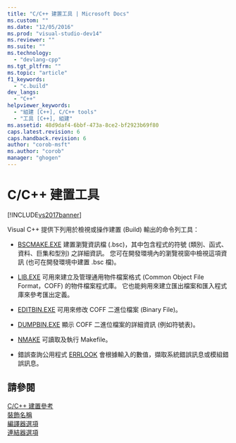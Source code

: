 ```yaml
---
title: "C/C++ 建置工具 | Microsoft Docs"
ms.custom: ""
ms.date: "12/05/2016"
ms.prod: "visual-studio-dev14"
ms.reviewer: ""
ms.suite: ""
ms.technology: 
  - "devlang-cpp"
ms.tgt_pltfrm: ""
ms.topic: "article"
f1_keywords: 
  - "c.build"
dev_langs: 
  - "C++"
helpviewer_keywords: 
  - "組建 [C++], C/C++ tools"
  - "工具 [C++], 組建"
ms.assetid: 48d9daf4-6bbf-473a-8ce2-bf2923b69f80
caps.latest.revision: 6
caps.handback.revision: 6
author: "corob-msft"
ms.author: "corob"
manager: "ghogen"
---
```

# C/C++ 建置工具
[!INCLUDE[vs2017banner](../../assembler/inline/includes/vs2017banner.md)]

Visual C\+\+ 提供下列用於檢視或操作建置 \(Build\) 輸出的命令列工具：  
  
-   [BSCMAKE.EXE](../../build/reference/bscmake-reference.md) 建置瀏覽資訊檔 \(.bsc\)，其中包含程式的符號 \(類別、函式、資料、巨集和型別\) 之詳細資訊。  您可在開發環境內的瀏覽視窗中檢視這項資訊 \(也可在開發環境中建置 .bsc 檔\)。  
  
-   [LIB.EXE](../../build/reference/lib-reference.md) 可用來建立及管理通用物件檔案格式 \(Common Object File Format，COFF\) 的物件檔案程式庫。  它也能夠用來建立匯出檔案和匯入程式庫來參考匯出定義。  
  
-   [EDITBIN.EXE](../../build/reference/editbin-reference.md) 可用來修改 COFF 二進位檔案 \(Binary File\)。  
  
-   [DUMPBIN.EXE](../../build/reference/dumpbin-reference.md) 顯示 COFF 二進位檔案的詳細資訊 \(例如符號表\)。  
  
-   [NMAKE](../../build/nmake-reference.md) 可讀取及執行 Makefile。  
  
-   錯誤查詢公用程式 [ERRLOOK](../../build/reference/value-edit-control.md) 會根據輸入的數值，擷取系統錯誤訊息或模組錯誤訊息。  
  
## 請參閱  
 [C\/C\+\+ 建置參考](../../build/reference/c-cpp-building-reference.md)   
 [裝飾名稱](../../build/reference/decorated-names.md)   
 [編譯器選項](../../build/reference/compiler-options.md)   
 [連結器選項](../../build/reference/linker-options.md)